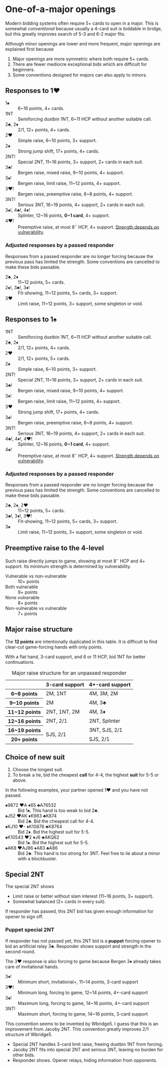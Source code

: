 One-of-a-major openings
=======================
Modern bidding systems often require 5+ cards to open in a major.  This is
somewhat *conventional* because usually a 4-card suit is biddable in bridge,
but this greatly improves search of 5-3 and 6-2 major fits.

Although minor openings are lower and more frequent, major openings are
explained first because

1. Major openings are more symmetric where both require 5+ cards.
2. There are fewer mediocre exceptional bids which are difficult for beginners.
3. Some conventions designed for majors can also apply to minors.

Responses to 1♥
---------------
<dl>
<dt>1♠</dt>
<dd>6~16 points, 4+ cards.</dd>

<dt>1NT</dt>
<dd>Semiforcing dustbin 1NT, 6~11 HCP without another suitable call.</dd>

<dt>2♣, 2♦</dt>
<dd>2/1, 12+ points, 4+ cards.</dd>

<dt>2♥</dt>
<dd>Simple raise, 6~10 points, 3+ support.</dd>

<dt>2♠</dt>
<dd>Strong jump shift, 17+ points, 4+ cards.</dd>

<dt>2NT!</dt>
<dd>Special 2NT, 11~16 points, 3+ support, 2+ cards in each suit.</dd>

<dt>3♣!</dt>
<dd>Bergen raise, mixed raise, 9~10 points, 4+ support.</dd>

<dt>3♦!</dt>
<dd>Bergen raise, limit raise, 11~12 points, 4+ support.</dd>

<dt>3♥!</dt>
<dd>Bergen raise, preemptive raise, 6~8 points, 4+ support.</dd>

<dt>3NT!</dt>
<dd>Serious 3NT, 16~19 points, 4+ support, 2+ cards in each suit.</dd>

<dt>3♠!, 4♣!, 4♦!</dt>
<dd>Splinter, 12~16 points, <strong>0~1 card</strong>, 4+ support.</dd>

<dt>4♥!</dt>
<dd>
  Preemptive raise, at most 8<sup>&minus;</sup> HCP, 4+ support.
  <a href="#preemptive-raise-to-the-4-level">Strength depends on vulnerability</a>.
</dd>
</dl>

### Adjusted responses by a passed responder ###
Responses from a passed responder are no longer forcing because the previous
pass has limited the strength.  Some conventions are cancelled to make these
bids passable.

<dl>
  <dt>2♣, 2♦</dt>
  <dd>11~12 points, 5+ cards.</dd>

  <dt>2♠!, 3♣!, 3♦!</dt>
  <dd>Fit-showing, 11~12 points, 5+ cards, 3+ support.</dd>

  <dt>3♥</dt>
  <dd>Limit raise, 11~12 points, 3+ support, some singleton or void.</dd>
</dl>

Responses to 1♠
---------------
<dl>
<dt>1NT</dt>
<dd>Semiforcing dustbin 1NT, 6~11 HCP without another suitable call.</dd>

<dt>2♣, 2♦</dt>
<dd>2/1, 12+ points, 4+ cards.</dd>

<dt>2♥</dt>
<dd>2/1, 12+ points, 5+ cards.</dd>

<dt>2♠</dt>
<dd>Simple raise, 6~10 points, 3+ support.</dd>

<dt>2NT!</dt>
<dd>Special 2NT, 11~16 points, 3+ support, 2+ cards in each suit.</dd>

<dt>3♣!</dt>
<dd>Bergen raise, mixed raise, 9~10 points, 4+ support.</dd>

<dt>3♦!</dt>
<dd>Bergen raise, limit raise, 11~12 points, 4+ support.</dd>

<dt>3♥</dt>
<dd>Strong jump shift, 17+ points, 4+ cards.</dd>

<dt>3♠!</dt>
<dd>Bergen raise, preemptive raise, 6~8 points, 4+ support.</dd>

<dt>3NT!</dt>
<dd>Serious 3NT, 16~19 points, 4+ support, 2+ cards in each suit.</dd>

<dt>4♣!, 4♦!, 4♥!</dt>
<dd>Splinter, 12~16 points, <strong>0~1 card</strong>, 4+ support.</dd>

<dt>4♠!</dt>
<dd>
  Preemptive raise, at most 8<sup>&minus;</sup> HCP, 4+ support.
  <a href="#preemptive-raise-to-the-4-level">Strength depends on vulnerability</a>.
</dd>
</dl>

### Adjusted responses by a passed responder ###
Responses from a passed responder are no longer forcing because the previous
pass has limited the strength.  Some conventions are cancelled to make these
bids passable.

<dl>
  <dt>2♣, 2♦, 2♥</dt>
  <dd>11~12 points, 5+ cards.</dd>

  <dt>3♣!, 3♦!, 3♥!</dt>
  <dd>Fit-showing, 11~12 points, 5+ cards, 3+ support.</dd>

  <dt>3♠</dt>
  <dd>Limit raise, 11~12 points, 3+ support, some singleton or void.</dd>
</dl>

Preemptive raise to the 4-level
-------------------------------
Such raise directly jumps to game, showing at most 8<sup>&minus;</sup> HCP and
4+ support.  Its minimum strength is determined by vulnerability.

<dl>
  <dt>Vulnerable vs non-vulnerable</dt>
  <dd>10+ points</dd>

  <dt>Both vulnerable</dt>
  <dd>9+ points</dd>

  <dt>None vulnerable</dt>
  <dd>8+ points</dd>

  <dt>Non-vulnerable vs vulnerable</dt>
  <dd>7+ points</dd>
</dl>

Major raise structure
---------------------
The **12 points** are intentionally duplicated in this table.  It is difficult
to find clear-cut game-forcing hands with only points.

With a flat hand, 3-card support, and 6 or 11 HCP, bid 1NT for better
continuations.

<table>
<caption>Major raise structure for an unpassed responder</caption>
<thead>
<tr><th></th><th>3-card support</th><th>4+-card support</th></tr>
</thead>
<tbody>
<tr><th> 6~8  points</th> <td>2M, 1NT</td>              <td>4M, 3M, 2M</td></tr>
<tr><th> 9~10 points</th> <td>2M</td>                   <td>4M, 3♣</td></tr>
<tr><th>11~12 points</th> <td>2NT, 1NT, 2M</td>         <td>4M, 3♦</td></tr>
<tr><th>12~16 points</th> <td>2NT, 2/1</td>             <td>2NT, Splinter</td></tr>
<tr><th>16~19 points</th> <td rowspan="2">SJS, 2/1</td> <td>3NT, SJS, 2/1</td></tr>
<tr><th>20+ points</th>                                 <td>SJS, 2/1</td></tr>
</tbody>
</table>

Choice of new suit
------------------
1. Choose the longest suit.
2. To break a tie, bid the cheapest **call** for 4-4, the highest **suit** for
   5-5 or above.

In the following examples, your partner opened 1♥ and you have not passed.
<dl>
  <dt>♠9872 ♥A ♦65 ♣A76532</dt>
  <dd>Bid 1♠.  This hand is too weak to bid 2♣.</dd>

  <dt>♠J52 ♥AK ♦K983 ♣K874</dt>
  <dd>Bid 2♣.  Bid the cheapest call for 4-4.</dd>

  <dt>♠KJ10 ♥- ♦K10876 ♣K8764</dt>
  <dd>Bid 2♦.  Bid the highest suit for 5-5.</dd>

  <dt>♠K10543 ♥2 ♦J6 ♣AKQ62</dt>
  <dd>Bid 1♠.  Bid the highest suit for 5-5.</dd>

  <dt>♠AK8 ♥AJ86 ♦A83 ♣A86</dt>
  <dd>Bid 2♣.  This hand is too strong for 3NT.  Feel free to lie about a minor with a blockbuster.</dd>
</dl>

Special 2NT
-----------
The special 2NT shows

* Limit raise or better without slam interest (11~16 points, 3+ support).
* Somewhat balanced (2+ cards in every suit).

If responder has passed, this 2NT bid has given enough information for opener
to sign off.

### Puppet special 2NT ###
If responder has not passed yet, this 2NT bid is a **puppet** forcing opener
to bid an artificial relay 3♣.  Responder shows support and strength in the
second round.

The 3♥ response is also forcing to game because Bergen 3♦ already takes care of
invitational hands.

<dl>
  <dt>3♦!</dt>
  <dd>Minimum short, invitational+, 11~14 points, 3-card support</dd>

  <dt>3♥!</dt>
  <dd>Minimum long, forcing to game, 12~14 points, 4+-card support</dd>

  <dt>3♠!</dt>
  <dd>Maximum long, forcing to game, 14~16 points, 4+-card support</dd>

  <dt>3NT!</dt>
  <dd>Maximum short, forcing to game, 14~16 points, 3-card support</dd>
</dl>

This convention seems to be invented by Wbridge5.  I guess that this is an
improvement from Jacoby 2NT.  This convention greatly improves 2/1 structure of
Wbridge5.

* Special 2NT handles 3-card limit raise, freeing dustbin 1NT from forcing.
* Jacoby 2NT fits into special 2NT and serious 3NT, leaving no burden for other bids.
* Responder shows.  Opener relays, hiding information from opponents.

